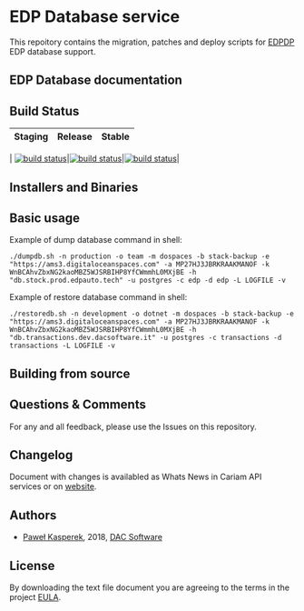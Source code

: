 # EDP Database service

This repoitory contains the migration, patches and deploy scripts for [EDPDP](https://forge.edpauto.it/stock/datastore/edpdb.git) EDP database support.

EDP Database documentation
------------


Build Status
------------

|Staging |Release |Stable |
|:------:|:------:|:------:|
|
[![build status](https://forge.edpauto.it/cariam/cariam.api/badges/master/build.svg)](https://forge.edpauto.it/cariam/cariam.api/pipelines)|[![build status](https://forge.edpauto.it/cariam/cariam.api/badges/release/0.6.0/build.svg)](https://forge.edpauto.it/cariam/cariam.api/pipelines)|[![build status](https://forge.edpauto.it/cariam/cariam.api/badges/release/0.5.0/build.svg)](https://forge.edpauto.it/cariam/cariam.api/pipelines)|


Installers and Binaries
-----------------------

Basic usage
-----------

Example of dump database command in shell:
```
./dumpdb.sh -n production -o team -m dospaces -b stack-backup -e "https://ams3.digitaloceanspaces.com" -a MP27HJ3JBRKRAAKMANOF -k WnBCAhvZbxNG2kaoMBZ5WJSRBIHP8YfCWmmhL0MXjBE -h "db.stock.prod.edpauto.tech" -u postgres -c edp -d edp -L LOGFILE -v
```
Example of restore database command in shell:
```
./restoredb.sh -n development -o dotnet -m dospaces -b stack-backup -e "https://ams3.digitaloceanspaces.com" -a MP27HJ3JBRKRAAKMANOF -k WnBCAhvZbxNG2kaoMBZ5WJSRBIHP8YfCWmmhL0MXjBE -h "db.transactions.dev.dacsoftware.it" -u postgres -c transactions -d transactions -L LOGFILE -v
```

Building from source
--------------------


Questions & Comments
--------------------

For any and all feedback, please use the Issues on this repository. 

Changelog
-------------------

Document with changes is availabled as Whats News in Cariam API services or on [website](https://forge.edpauto.it/stock/datastore/edpdb/blob/master/CHANGELOG.md).

Authors
-------------------

* [Paweł Kasperek](mailto:pawel.kasperek@edpauto.com), 2018, [DAC Software](http://dacsoftware.pl)


License
-------------------

By downloading the text file document you are agreeing to the terms in the project [EULA](https://forge.edpauto.it/stock/datastore/edpdb/blob/master/LICENSE).


